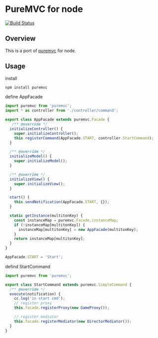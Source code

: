 PureMVC for node
===================================================

[![Build Status](https://travis-ci.org/leoxk/lsf.svg?branch=master)](https://travis-ci.org/leoxk/lsf)

Overview
--------

This is a port of [puremvc](https://github.com/PureMVC/puremvc-js-multicore-framework) for node.

Usage
-----

install
```bash
npm install puremvc
```

define AppFacade
```js
import puremvc from 'puremvc';
import * as controller from './controller/command';

export class AppFacade extends puremvc.Facade {
   /** @override */
  initializeController() {
    super.initializeController();
    this.registerCommand(AppFacade.START, controller.StartCommand);
  }

  /** @override */
  initializeModel() {
    super.initializeModel();
  }

  /** @override */
  initializeView() {
    super.initializeView();
  }

  start() {
    this.sendNotification(AppFacade.START, {});
  }

  static getInstance(multitonKey) {
    const instanceMap = puremvc.Facade.instanceMap;
    if (!instanceMap[multitonKey]) {
      instanceMap[multitonKey] = new AppFacade(multitonKey);
    }
    return instanceMap[multitonKey];
  }
}

AppFacade.START = 'Start';

```

defind StartCommand
```js
import puremvc from 'puremvc';

export class StartCommand extends puremvc.SimpleCommand {
  /** @override */
  execute(notification) {
    cc.log('in start cmd');
    // register proxy
    this.facade.registerProxy(new GameProxy());

    // register mediator
    this.facade.registerMediator(new DirectorMediator());
  }
}
```